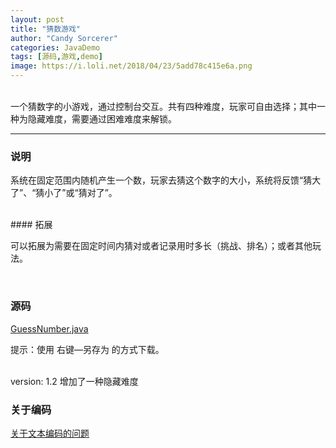 ```yaml
---
layout: post
title: "猜数游戏"
author: "Candy Sorcerer"
categories: JavaDemo
tags: [源码,游戏,demo]
image: https://i.loli.net/2018/04/23/5add78c415e6a.png
---
```


<br>
一个猜数字的小游戏，通过控制台交互。共有四种难度，玩家可自由选择；其中一种为隐藏难度，需要通过困难难度来解锁。
<br>

***
  
### 说明
  
系统在固定范围内随机产生一个数，玩家去猜这个数字的大小，系统将反馈“猜大了”、“猜小了”或“猜对了”。
  
<br>
#### 拓展
  
可以拓展为需要在固定时间内猜对或者记录用时多长（挑战、排名）；或者其他玩法。
  
<br>
  
### 源码
  
<line>
<a href="{{ site.github.url }}/assets/code-java/GuessNumber.java">GuessNumber.java</a>
</line>

提示：使用 右键—另存为 的方式下载。
  
<br>
version: 1.2 增加了一种隐藏难度

<br>

### 关于编码

<line>
<a href="{{ site.github.url }}/help/AboutCoding.html">关于文本编码的问题</a>
</line>

<br><br><br>

